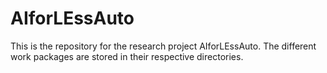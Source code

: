# AIforLEssAuto

This is the repository for the research project AIforLEssAuto. The different work packages are stored in their respective directories.